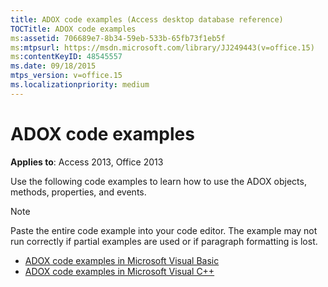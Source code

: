 ```yaml
---
title: ADOX code examples (Access desktop database reference)
TOCTitle: ADOX code examples
ms:assetid: 706689e7-8b34-59eb-533b-65fb73f1eb5f
ms:mtpsurl: https://msdn.microsoft.com/library/JJ249443(v=office.15)
ms:contentKeyID: 48545557
ms.date: 09/18/2015
mtps_version: v=office.15
ms.localizationpriority: medium
---
```


# ADOX code examples

**Applies to**: Access 2013, Office 2013

Use the following code examples to learn how to use the ADOX objects, methods, properties, and events.

> [!NOTE]
> Paste the entire code example into your code editor. The example may not run correctly if partial examples are used or if paragraph formatting is lost.

- [ADOX code examples in Microsoft Visual Basic](adox-code-examples-in-microsoft-visual-basic.md)
- [ADOX code examples in Microsoft Visual C++](adox-code-examples-in-microsoft-visual-c.md)

